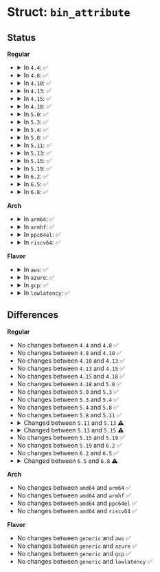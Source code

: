 # Struct: <code>bin_attribute</code>

## Status
<b>Regular</b>
<ul>
<li>
<details>
<summary>In <code>4.4</code>: ✅</summary>

```c
struct bin_attribute {
    struct attribute attr;
    size_t size;
    void *private;
    ssize_t (*read)(struct file *, struct kobject *, struct bin_attribute *, char *, loff_t, size_t);
    ssize_t (*write)(struct file *, struct kobject *, struct bin_attribute *, char *, loff_t, size_t);
    int (*mmap)(struct file *, struct kobject *, struct bin_attribute *, struct vm_area_struct *);
};
```
</details>
</li>
<li>
<details>
<summary>In <code>4.8</code>: ✅</summary>

```c
struct bin_attribute {
    struct attribute attr;
    size_t size;
    void *private;
    ssize_t (*read)(struct file *, struct kobject *, struct bin_attribute *, char *, loff_t, size_t);
    ssize_t (*write)(struct file *, struct kobject *, struct bin_attribute *, char *, loff_t, size_t);
    int (*mmap)(struct file *, struct kobject *, struct bin_attribute *, struct vm_area_struct *);
};
```
</details>
</li>
<li>
<details>
<summary>In <code>4.10</code>: ✅</summary>

```c
struct bin_attribute {
    struct attribute attr;
    size_t size;
    void *private;
    ssize_t (*read)(struct file *, struct kobject *, struct bin_attribute *, char *, loff_t, size_t);
    ssize_t (*write)(struct file *, struct kobject *, struct bin_attribute *, char *, loff_t, size_t);
    int (*mmap)(struct file *, struct kobject *, struct bin_attribute *, struct vm_area_struct *);
};
```
</details>
</li>
<li>
<details>
<summary>In <code>4.13</code>: ✅</summary>

```c
struct bin_attribute {
    struct attribute attr;
    size_t size;
    void *private;
    ssize_t (*read)(struct file *, struct kobject *, struct bin_attribute *, char *, loff_t, size_t);
    ssize_t (*write)(struct file *, struct kobject *, struct bin_attribute *, char *, loff_t, size_t);
    int (*mmap)(struct file *, struct kobject *, struct bin_attribute *, struct vm_area_struct *);
};
```
</details>
</li>
<li>
<details>
<summary>In <code>4.15</code>: ✅</summary>

```c
struct bin_attribute {
    struct attribute attr;
    size_t size;
    void *private;
    ssize_t (*read)(struct file *, struct kobject *, struct bin_attribute *, char *, loff_t, size_t);
    ssize_t (*write)(struct file *, struct kobject *, struct bin_attribute *, char *, loff_t, size_t);
    int (*mmap)(struct file *, struct kobject *, struct bin_attribute *, struct vm_area_struct *);
};
```
</details>
</li>
<li>
<details>
<summary>In <code>4.18</code>: ✅</summary>

```c
struct bin_attribute {
    struct attribute attr;
    size_t size;
    void *private;
    ssize_t (*read)(struct file *, struct kobject *, struct bin_attribute *, char *, loff_t, size_t);
    ssize_t (*write)(struct file *, struct kobject *, struct bin_attribute *, char *, loff_t, size_t);
    int (*mmap)(struct file *, struct kobject *, struct bin_attribute *, struct vm_area_struct *);
};
```
</details>
</li>
<li>
<details>
<summary>In <code>5.0</code>: ✅</summary>

```c
struct bin_attribute {
    struct attribute attr;
    size_t size;
    void *private;
    ssize_t (*read)(struct file *, struct kobject *, struct bin_attribute *, char *, loff_t, size_t);
    ssize_t (*write)(struct file *, struct kobject *, struct bin_attribute *, char *, loff_t, size_t);
    int (*mmap)(struct file *, struct kobject *, struct bin_attribute *, struct vm_area_struct *);
};
```
</details>
</li>
<li>
<details>
<summary>In <code>5.3</code>: ✅</summary>

```c
struct bin_attribute {
    struct attribute attr;
    size_t size;
    void *private;
    ssize_t (*read)(struct file *, struct kobject *, struct bin_attribute *, char *, loff_t, size_t);
    ssize_t (*write)(struct file *, struct kobject *, struct bin_attribute *, char *, loff_t, size_t);
    int (*mmap)(struct file *, struct kobject *, struct bin_attribute *, struct vm_area_struct *);
};
```
</details>
</li>
<li>
<details>
<summary>In <code>5.4</code>: ✅</summary>

```c
struct bin_attribute {
    struct attribute attr;
    size_t size;
    void *private;
    ssize_t (*read)(struct file *, struct kobject *, struct bin_attribute *, char *, loff_t, size_t);
    ssize_t (*write)(struct file *, struct kobject *, struct bin_attribute *, char *, loff_t, size_t);
    int (*mmap)(struct file *, struct kobject *, struct bin_attribute *, struct vm_area_struct *);
};
```
</details>
</li>
<li>
<details>
<summary>In <code>5.8</code>: ✅</summary>

```c
struct bin_attribute {
    struct attribute attr;
    size_t size;
    void *private;
    ssize_t (*read)(struct file *, struct kobject *, struct bin_attribute *, char *, loff_t, size_t);
    ssize_t (*write)(struct file *, struct kobject *, struct bin_attribute *, char *, loff_t, size_t);
    int (*mmap)(struct file *, struct kobject *, struct bin_attribute *, struct vm_area_struct *);
};
```
</details>
</li>
<li>
<details>
<summary>In <code>5.11</code>: ✅</summary>

```c
struct bin_attribute {
    struct attribute attr;
    size_t size;
    void *private;
    ssize_t (*read)(struct file *, struct kobject *, struct bin_attribute *, char *, loff_t, size_t);
    ssize_t (*write)(struct file *, struct kobject *, struct bin_attribute *, char *, loff_t, size_t);
    int (*mmap)(struct file *, struct kobject *, struct bin_attribute *, struct vm_area_struct *);
};
```
</details>
</li>
<li>
<details>
<summary>In <code>5.13</code>: ✅</summary>

```c
struct bin_attribute {
    struct attribute attr;
    size_t size;
    void *private;
    struct address_space *mapping;
    ssize_t (*read)(struct file *, struct kobject *, struct bin_attribute *, char *, loff_t, size_t);
    ssize_t (*write)(struct file *, struct kobject *, struct bin_attribute *, char *, loff_t, size_t);
    int (*mmap)(struct file *, struct kobject *, struct bin_attribute *, struct vm_area_struct *);
};
```
</details>
</li>
<li>
<details>
<summary>In <code>5.15</code>: ✅</summary>

```c
struct bin_attribute {
    struct attribute attr;
    size_t size;
    void *private;
    struct address_space * (*f_mapping)();
    ssize_t (*read)(struct file *, struct kobject *, struct bin_attribute *, char *, loff_t, size_t);
    ssize_t (*write)(struct file *, struct kobject *, struct bin_attribute *, char *, loff_t, size_t);
    int (*mmap)(struct file *, struct kobject *, struct bin_attribute *, struct vm_area_struct *);
};
```
</details>
</li>
<li>
<details>
<summary>In <code>5.19</code>: ✅</summary>

```c
struct bin_attribute {
    struct attribute attr;
    size_t size;
    void *private;
    struct address_space * (*f_mapping)();
    ssize_t (*read)(struct file *, struct kobject *, struct bin_attribute *, char *, loff_t, size_t);
    ssize_t (*write)(struct file *, struct kobject *, struct bin_attribute *, char *, loff_t, size_t);
    int (*mmap)(struct file *, struct kobject *, struct bin_attribute *, struct vm_area_struct *);
};
```
</details>
</li>
<li>
<details>
<summary>In <code>6.2</code>: ✅</summary>

```c
struct bin_attribute {
    struct attribute attr;
    size_t size;
    void *private;
    struct address_space * (*f_mapping)();
    ssize_t (*read)(struct file *, struct kobject *, struct bin_attribute *, char *, loff_t, size_t);
    ssize_t (*write)(struct file *, struct kobject *, struct bin_attribute *, char *, loff_t, size_t);
    int (*mmap)(struct file *, struct kobject *, struct bin_attribute *, struct vm_area_struct *);
};
```
</details>
</li>
<li>
<details>
<summary>In <code>6.5</code>: ✅</summary>

```c
struct bin_attribute {
    struct attribute attr;
    size_t size;
    void *private;
    struct address_space * (*f_mapping)();
    ssize_t (*read)(struct file *, struct kobject *, struct bin_attribute *, char *, loff_t, size_t);
    ssize_t (*write)(struct file *, struct kobject *, struct bin_attribute *, char *, loff_t, size_t);
    int (*mmap)(struct file *, struct kobject *, struct bin_attribute *, struct vm_area_struct *);
};
```
</details>
</li>
<li>
<details>
<summary>In <code>6.8</code>: ✅</summary>

```c
struct bin_attribute {
    struct attribute attr;
    size_t size;
    void *private;
    struct address_space * (*f_mapping)();
    ssize_t (*read)(struct file *, struct kobject *, struct bin_attribute *, char *, loff_t, size_t);
    ssize_t (*write)(struct file *, struct kobject *, struct bin_attribute *, char *, loff_t, size_t);
    loff_t (*llseek)(struct file *, struct kobject *, struct bin_attribute *, loff_t, int);
    int (*mmap)(struct file *, struct kobject *, struct bin_attribute *, struct vm_area_struct *);
};
```
</details>
</li>
</ul>
<b>Arch</b>
<ul>
<li>
<details>
<summary>In <code>arm64</code>: ✅</summary>

```c
struct bin_attribute {
    struct attribute attr;
    size_t size;
    void *private;
    ssize_t (*read)(struct file *, struct kobject *, struct bin_attribute *, char *, loff_t, size_t);
    ssize_t (*write)(struct file *, struct kobject *, struct bin_attribute *, char *, loff_t, size_t);
    int (*mmap)(struct file *, struct kobject *, struct bin_attribute *, struct vm_area_struct *);
};
```
</details>
</li>
<li>
<details>
<summary>In <code>armhf</code>: ✅</summary>

```c
struct bin_attribute {
    struct attribute attr;
    size_t size;
    void *private;
    ssize_t (*read)(struct file *, struct kobject *, struct bin_attribute *, char *, loff_t, size_t);
    ssize_t (*write)(struct file *, struct kobject *, struct bin_attribute *, char *, loff_t, size_t);
    int (*mmap)(struct file *, struct kobject *, struct bin_attribute *, struct vm_area_struct *);
};
```
</details>
</li>
<li>
<details>
<summary>In <code>ppc64el</code>: ✅</summary>

```c
struct bin_attribute {
    struct attribute attr;
    size_t size;
    void *private;
    ssize_t (*read)(struct file *, struct kobject *, struct bin_attribute *, char *, loff_t, size_t);
    ssize_t (*write)(struct file *, struct kobject *, struct bin_attribute *, char *, loff_t, size_t);
    int (*mmap)(struct file *, struct kobject *, struct bin_attribute *, struct vm_area_struct *);
};
```
</details>
</li>
<li>
<details>
<summary>In <code>riscv64</code>: ✅</summary>

```c
struct bin_attribute {
    struct attribute attr;
    size_t size;
    void *private;
    ssize_t (*read)(struct file *, struct kobject *, struct bin_attribute *, char *, loff_t, size_t);
    ssize_t (*write)(struct file *, struct kobject *, struct bin_attribute *, char *, loff_t, size_t);
    int (*mmap)(struct file *, struct kobject *, struct bin_attribute *, struct vm_area_struct *);
};
```
</details>
</li>
</ul>
<b>Flavor</b>
<ul>
<li>
<details>
<summary>In <code>aws</code>: ✅</summary>

```c
struct bin_attribute {
    struct attribute attr;
    size_t size;
    void *private;
    ssize_t (*read)(struct file *, struct kobject *, struct bin_attribute *, char *, loff_t, size_t);
    ssize_t (*write)(struct file *, struct kobject *, struct bin_attribute *, char *, loff_t, size_t);
    int (*mmap)(struct file *, struct kobject *, struct bin_attribute *, struct vm_area_struct *);
};
```
</details>
</li>
<li>
<details>
<summary>In <code>azure</code>: ✅</summary>

```c
struct bin_attribute {
    struct attribute attr;
    size_t size;
    void *private;
    ssize_t (*read)(struct file *, struct kobject *, struct bin_attribute *, char *, loff_t, size_t);
    ssize_t (*write)(struct file *, struct kobject *, struct bin_attribute *, char *, loff_t, size_t);
    int (*mmap)(struct file *, struct kobject *, struct bin_attribute *, struct vm_area_struct *);
};
```
</details>
</li>
<li>
<details>
<summary>In <code>gcp</code>: ✅</summary>

```c
struct bin_attribute {
    struct attribute attr;
    size_t size;
    void *private;
    ssize_t (*read)(struct file *, struct kobject *, struct bin_attribute *, char *, loff_t, size_t);
    ssize_t (*write)(struct file *, struct kobject *, struct bin_attribute *, char *, loff_t, size_t);
    int (*mmap)(struct file *, struct kobject *, struct bin_attribute *, struct vm_area_struct *);
};
```
</details>
</li>
<li>
<details>
<summary>In <code>lowlatency</code>: ✅</summary>

```c
struct bin_attribute {
    struct attribute attr;
    size_t size;
    void *private;
    ssize_t (*read)(struct file *, struct kobject *, struct bin_attribute *, char *, loff_t, size_t);
    ssize_t (*write)(struct file *, struct kobject *, struct bin_attribute *, char *, loff_t, size_t);
    int (*mmap)(struct file *, struct kobject *, struct bin_attribute *, struct vm_area_struct *);
};
```
</details>
</li>
</ul>

## Differences
<b>Regular</b>
<ul>
<li>
No changes between <code>4.4</code> and <code>4.8</code> ✅
</li>
<li>
No changes between <code>4.8</code> and <code>4.10</code> ✅
</li>
<li>
No changes between <code>4.10</code> and <code>4.13</code> ✅
</li>
<li>
No changes between <code>4.13</code> and <code>4.15</code> ✅
</li>
<li>
No changes between <code>4.15</code> and <code>4.18</code> ✅
</li>
<li>
No changes between <code>4.18</code> and <code>5.0</code> ✅
</li>
<li>
No changes between <code>5.0</code> and <code>5.3</code> ✅
</li>
<li>
No changes between <code>5.3</code> and <code>5.4</code> ✅
</li>
<li>
No changes between <code>5.4</code> and <code>5.8</code> ✅
</li>
<li>
No changes between <code>5.8</code> and <code>5.11</code> ✅
</li>
<li>
<details>
<summary>Changed between <code>5.11</code> and <code>5.13</code> ⚠️</summary>
<ul>
<li>
<b>Field added. </b>
<code>struct address_space *mapping</code>
</li>
</ul>
</details>
</li>
<li>
<details>
<summary>Changed between <code>5.13</code> and <code>5.15</code> ⚠️</summary>
<ul>
<li>
<b>Field added. </b>
<code>struct address_space * (*f_mapping)()</code>
</li>
<li>
<b>Field removed. </b>
<code>struct address_space *mapping</code>
</li>
</ul>
</details>
</li>
<li>
No changes between <code>5.15</code> and <code>5.19</code> ✅
</li>
<li>
No changes between <code>5.19</code> and <code>6.2</code> ✅
</li>
<li>
No changes between <code>6.2</code> and <code>6.5</code> ✅
</li>
<li>
<details>
<summary>Changed between <code>6.5</code> and <code>6.8</code> ⚠️</summary>
<ul>
<li>
<b>Field added. </b>
<code>loff_t (*llseek)(struct file *, struct kobject *, struct bin_attribute *, loff_t, int)</code>
</li>
</ul>
</details>
</li>
</ul>
<b>Arch</b>
<ul>
<li>
No changes between <code>amd64</code> and <code>arm64</code> ✅
</li>
<li>
No changes between <code>amd64</code> and <code>armhf</code> ✅
</li>
<li>
No changes between <code>amd64</code> and <code>ppc64el</code> ✅
</li>
<li>
No changes between <code>amd64</code> and <code>riscv64</code> ✅
</li>
</ul>
<b>Flavor</b>
<ul>
<li>
No changes between <code>generic</code> and <code>aws</code> ✅
</li>
<li>
No changes between <code>generic</code> and <code>azure</code> ✅
</li>
<li>
No changes between <code>generic</code> and <code>gcp</code> ✅
</li>
<li>
No changes between <code>generic</code> and <code>lowlatency</code> ✅
</li>
</ul>
